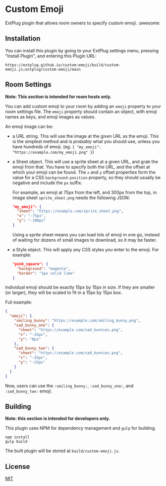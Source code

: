 Custom Emoji
============

ExtPlug plugin that allows room owners to specify custom emoji.
:awesome:

## Installation

You can install this plugin by going to your ExtPlug settings menu,
pressing "Install Plugin",
and entering this Plugin URL:

```
https://extplug.github.io/custom-emoji/build/custom-emoji.js;extplug/custom-emoji/main
```

## Room Settings

**Note: This section is intended for room hosts only.**

You can add custom emoji to your room by adding an `emoji` property to
your room settings file. The `emoji` property should contain an object,
with emoji names as keys, and emoji images as values.

An emoji image can be:

  * a URL string. This will use the image at the given URL as the emoji.
    This is the simplest method and is *probably* what you should use,
    unless you have hundreds of emoji.
    (eg. `{ "my_emoji": "https://example.com/my_emoji.png" }`)
  * a Sheet object. This will use a sprite sheet at a given URL, and
    grab the emoji from that. You have to specify both the URL, and the
    offset at which your emoji can be found. The `x` and `y` offset
    properties form the value for a CSS `background-position` property,
    so they should usually be negative and include the `px` suffix.

    For example, an emoji at 75px from the left, and 300px from the top,
    in image sheet `sprite_sheet.png` needs the following JSON:
    ```json
    "my_emoji": {
      "sheet": "https://example.com/sprite_sheet.png",
      "x": "-75px",
      "y": "-300px"
    }
    ```
    Using a sprite sheet means you can load lots of emoji in one go,
    instead of waiting for dozens of small images to download, so it may
    be faster.
  * a Style object. This will apply any CSS styles you enter to the
    emoji.
    For example:

    ```json
    "pink_square": {
      "background": "magenta",
      "border": "1px solid lime"
    }
    ```

Individual emoji should be exactly 15px by 15px in size. If they are
smaller (or larger), they will be scaled to fit in a 15px by 15px box.

Full example:

```json
{
  "emoji": {
    "smiling_bunny": "https://example.com/smiling_bunny.png",
    "sad_bunny_one": {
      "sheet": "https://example.com/sad_bunnies.png",
      "x": "-15px",
      "y": "0px"
    },
    "sad_bunny_two": {
      "sheet": "https://example.com/sad_bunnies.png",
      "x": "-15px",
      "y": "-15px"
    }
  }
}
```

Now, users can use the `:smiling_bunny:`, `:sad_bunny_one:`, and
`:sad_bunny_two:` emoji.

## Building

**Note: this section is intended for developers only.**

This plugin uses NPM for dependency management and `gulp` for building.

```
npm install
gulp build
```

The built plugin will be stored at `build/custom-emoji.js`.

## License

[MIT](./LICENSE)

